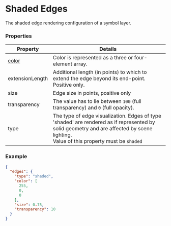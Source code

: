 # Shaded Edges

The shaded edge rendering configuration of a symbol layer.

### Properties

| Property | Details
| --- | ---
| [color](color.md) | Color is represented as a three or four-element array.
| extensionLength | Additional length (in points) to which to extend the edge beyond its end-point. Positive only.
| size | Edge size in points, positive only
| transparency | The value has to lie between `100` (full transparency) and `0` (full opacity).
| type | The type of edge visualization. Edges of type 'shaded' are rendered as if represented by solid geometry and are affected by scene lighting.<br>Value of this property must be `shaded`


### Example

```json
{
  "edges": {
    "type": "shaded",
    "color": [
      255,
      0,
      0
    ],
    "size": 0.75,
    "transparency": 10
  }
}
```

